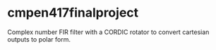 # cmpen417finalproject
Complex number FIR filter with a CORDIC rotator to convert cartesian outputs to polar form.
